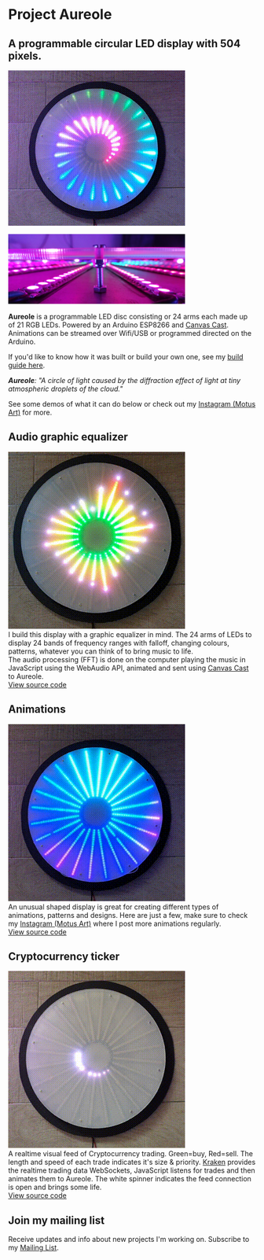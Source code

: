 # Project Aureole
## A programmable circular LED display with 504 pixels.

![Project Aureole LED disc](./photos/Light-spiral.gif "Project Aureole LED disc")

![Project Aureole LED disc](./photos/inside.png "Project Aureole LED disc")

**Aureole** is a programmable LED disc consisting or 24 arms each made up of 21 RGB LEDs. Powered by an Arduino ESP8266 and [Canvas Cast](https://github.com/owenmcateer/canvas-cast). Animations can be streamed over Wifi/USB or programmed directed on the Arduino.

If you'd like to know how it was built or build your own one, see my [build guide here](./how-to-build/README.md).

_**Aureole**: "A circle of light caused by the diffraction effect of light at tiny atmospheric droplets of the cloud."_

See some demos of what it can do below or check out my [Instagram (Motus Art)](https://www.instagram.com/motus_art/) for more.

## Audio graphic equalizer
![Audio graphic equalizer on Aureole](./graphic-equalizer/gEq.gif "Audio graphic equalizer on Aureole")  
I build this display with a graphic equalizer in mind. The 24 arms of LEDs to display 24 bands of frequency ranges with falloff, changing colours, patterns, whatever you can think of to bring music to life.   
The audio processing (FFT) is done on the computer playing the music in JavaScript using the WebAudio API, animated and sent using [Canvas Cast](https://github.com/owenmcateer/canvas-cast) to Aureole.  
[View source code](./graphic-equalizer/equalizer.js)


## Animations
![Animations on Aureole](./animations/Animations.gif "Animations on Aureole")  
An unusual shaped display is great for creating different types of animations, patterns and designs. Here are just a few, make sure to check my [Instagram (Motus Art)](https://www.instagram.com/motus_art/) where I post more animations regularly.  
[View source code](./animations/)


## Cryptocurrency ticker
![Cryptocurrency ticker](./crypto-ticker/Crypto-tracker-demo.gif "Cryptocurrency ticket on Aureole")  
A realtime visual feed of Cryptocurrency trading. Green=buy, Red=sell. The length and speed of each trade indicates it's size & priority. [Kraken](https://docs.kraken.com/websockets/) provides the realtime trading data WebSockets, JavaScript listens for trades and then animates them to Aureole. The white spinner indicates the feed connection is open and brings some life.  
[View source code](./crypto-ticker/crypto-ticker.js)


## Join my mailing list
Receive updates and info about new projects I'm working on. Subscribe to my [Mailing List](https://github.us17.list-manage.com/subscribe?u=c52203446e94cb797253d941c&id=6b37dd911e).